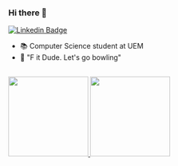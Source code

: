### Hi there 👋

[![Linkedin Badge](https://img.shields.io/badge/LinkedIn-%230077B5.svg?&style=flat-square&logo=linkedin&logoColor=white)](https://www.linkedin.com/in/sergio-alvarez-b44856233/)


- 📚 Computer Science student at UEM
- 🎳 "F it Dude. Let's go bowling"

##

  <a href="https://github.com/Sersasj">
  <img height="160cm" src="https://github-readme-stats.vercel.app/api?username=Sersasj&show_icons=true&theme=react&include_all_commits=true&count_private=true"/>
  <img height="160cm" src="https://github-readme-stats.vercel.app/api/top-langs/?username=Sersasj&layout=compact&langs_count=8&theme=react"/>
</div>
